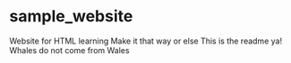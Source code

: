 # sample_website
Website for HTML learning
Make it that way or else
This is the readme ya!
Whales do not come from Wales
